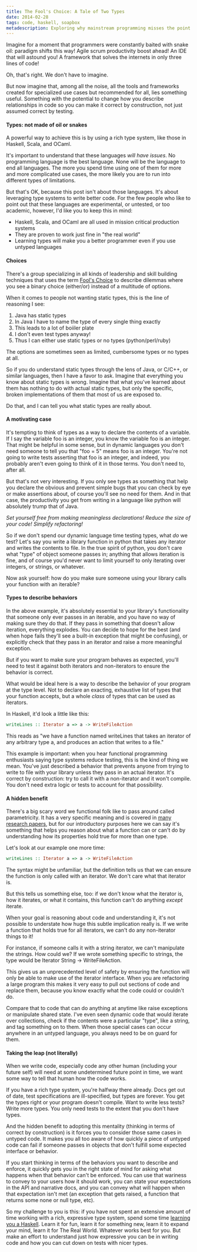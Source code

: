 ```yaml
---
title: The Fool's Choice: A Tale of Two Types
date: 2014-02-28
tags: code, haskell, soapbox
metadescription: Exploring why mainstream programming misses the point of types
---
```


Imagine for a moment that programmers were constantly baited with snake oil:
paradigm shifts this way! Agile scrum productivity boost ahead! An IDE that will
astound you! A framework that solves the internets in only three lines of code!

Oh, that's right. We don't have to imagine.

But now imagine that, among all the noise, all the tools and frameworks created
for specialized use cases but recommended for all, lies something
useful. Something with the potential to change how you describe relationships
in code so you can make it correct by construction, not just assumed correct
by testing.

#### Types: not made of oil or snakes

A powerful way to achieve this is by using a rich type system, like those in
Haskell, Scala, and OCaml.

It's important to understand that these languages *will have issues*. No
programming language is the best language. None will be the language to end all
languages. The more you spend time using one of them for more and more
complicated use cases, the more likely you are to run into different types of
limitations.

But that's OK, because this post isn't about those languages. It's about
leveraging type systems to write better code. For the few people who like to
point out that these languages are experimental, or untested, or too academic,
however, I'd like you to keep this in mind:

* Haskell, Scala, and OCaml are all used in mission critical production systems
* They are proven to work just fine in "the real world"
* Learning types will make you a better programmer even if you use untyped
  languages


#### Choices

There's a group specializing in all kinds of leadership and skill building
techniques that uses the term
[Fool's Choice](http://www.crucialskills.com/glossary/#q27) to describe dilemmas
where you see a binary choice (either/or) instead of a multitude of options.

When it comes to people not wanting static types, this is the line of reasoning
I see:

1. Java has static types
2. In Java I have to name the type of every single thing exactly
3. This leads to a lot of boiiler plate
4. I don't even test types anyway!
5. Thus I can either use static types or no types (python/perl/ruby)

The options are sometimes seen as limited, cumbersome types or
no types at all.

So if you do understand static types through the lens of Java, or C/C++, or
similar languages, then I have a favor to ask. Imagine that everything you know
about static types is wrong. Imagine that what you've learned about them has
nothing to do with actual static types, but only the specific, broken
implementations of them that most of us are exposed to.

Do that, and I can tell you what static types are really about.


#### A motivating case

It's tempting to think of types as a way to declare the contents of a variable.
If I say the variable foo is an integer, you know the variable foo is an
integer. That might be helpful in some sense, but in dynamic languages you don't
need someone to tell you that "foo = 5" means foo is an integer. You're not
going to write tests asserting that foo is an integer, and indeed, you probably
aren't even going to think of it in those terms. You don't need to, after all.

But that's not very interesting. If you only see types as something that help
you declare the obvious and prevent simple bugs that you can check by eye or
make assertions about, of course you'll see no need for them. And in that case,
the productivity you get from writing in a language like python will absolutely
trump that of Java.

*Set yourself free from making meaningless declarations! Reduce the size of your
code! Simplify refactoring!*

So if we don't spend our dynamic language time testing types, what *do* we test?
Let's say you write a library function in python that takes any iterator and
writes the contents to file. In the true spirit of python, you don't care what
"type" of object someone passes in; anything that allows iteration is fine, and
of course you'd never want to limit yourself to only iterating over integers, or
strings, or whatever.

Now ask yourself: how do you make sure someone using your library calls
your function with an iterable?

#### Types to describe behaviors

In the above example, it's absolutely essential to your library's functionality
that someone only ever passes in an iterable, and you have no way of making sure
they do that. If they pass in something that doesn't allow iteration, everything
explodes.  You can decide to hope for the best (and when hope fails they'll see
a built-in exception that might be confusing), or explicitly check that they
pass in an iterator and raise a more meaningful exception.

But if you want to make sure your program behaves as expected, you'll need to
test it against both iterators and non-iterators to ensure the behavior is
correct.

What would be ideal here is a way to describe the behavior of your program at
the type level. Not to declare an exacting, exhaustive list of types that your
function accepts, but a whole *class* of types that can be used as iterators.

In Haskell, it'd look a little like this:

```haskell
writeLines :: Iterator a => a -> WriteFileAction
```

This reads as "we have a function named writeLines that takes an iterator of
any arbitrary type a, and produces an action that writes to a file."

This example is important: when you hear functional programming enthusiasts
saying type systems reduce testing, this is the kind of thing we mean. You've
just described a behavior that prevents anyone from trying to write to file with
your library unless they pass in an actual iterator. It's correct by
construction: try to call it with a non-iterator and it won't compile. You don't
need extra logic or tests to account for that possibility.

#### A hidden benefit

There's a big scary word we functional folk like to pass around called
parametricity. It has a very specific meaning and is covered in [many research
papers](http://www.haskell.org/haskellwiki/Research_papers/Type_systems#Parametricity),
but for our introductory purposes here we can say it's something that helps you
reason about what a function can or can't do by understanding how its properties
hold true for more than one type.

Let's look at our example one more time:

```haskell
writeLines :: Iterator a => a -> WriteFileAction
```

The syntax might be unfamiliar, but the definition tells us that we can ensure
the function is only called with an iterator. We don't care what that iterator
is.

But this tells us something else, too: if we don't know what the iterator is,
how it iterates, or what it contains, this function can't do anything *except*
iterate.

When your goal is reasoning about code and understanding it, it's not
possible to understate how huge this subtle implication really is. If we write a
function that holds true for all iterators, we can't do any non-iterator things
to it!

For instance, if someone calls it with a string iterator, we can't manipulate
the strings. How could we? If we wrote something specific to strings, the type
would be Iterator String -> WriteFileAction.

This gives us an unprecedented level of safety by ensuring the function will
only be able to make use of the iterator interface. When you are refactoring a
large program this makes it very easy to pull out sections of code and replace
them, because you know exactly what the code could or couldn't do.

Compare that to code that can do anything at anytime like raise exceptions or
manipulate shared state. I've even seen dynamic code that would iterate over
collections, check if the contents were a particular "type", like a string, and
tag something on to them. When those special cases can occur anywhere in an
untyped language, you always need to be on guard for them.


#### Taking the leap (not literally)

When we write code, especially code any other human (including your future self)
will need at some undetermined future point in time, we want some way to
tell that human how the code works.

If you have a rich type system, you're halfway there already. Docs get out of
date, test specifications are ill-specified, but types are forever. You get
the types right or your program doesn't compile. Want to write less tests?
Write more types. You only need tests to the extent that you don't have types.

And the hidden benefit to adopting this mentality (thinking in terms of correct
by construction) is it forces you to consider those same cases in untyped
code. It makes you all too aware of how quickly a piece of untyped code can fail
if someone passes in objects that don't fulfill some expected interface or
behavior.

If you start thinking in terms of the behaviors you want to describe and
enforce, it quickly gets you in the right state of mind for asking what happens
when that behavior can't be enforced. You can use that wariness to convey to
your users how it should work, you can state your expectations in the API and
narrative docs, and you can convey what will happen when that expectation isn't
met (an exception that gets raised, a function that returns some none or null
type, etc).

So my challenge to you is this: if you have not spent an extensive amount of
time working with a rich, expressive type system, spend some time [learning you
a Haskell](http://learnyouahaskell.com/). Learn it for fun, learn it for
something new, learn it to expand your mind, learn it for The Real World.
Whatever works best for you. But make an effort to understand just how
expressive you can be in writing code and how you can cut down on tests with
nicer types.